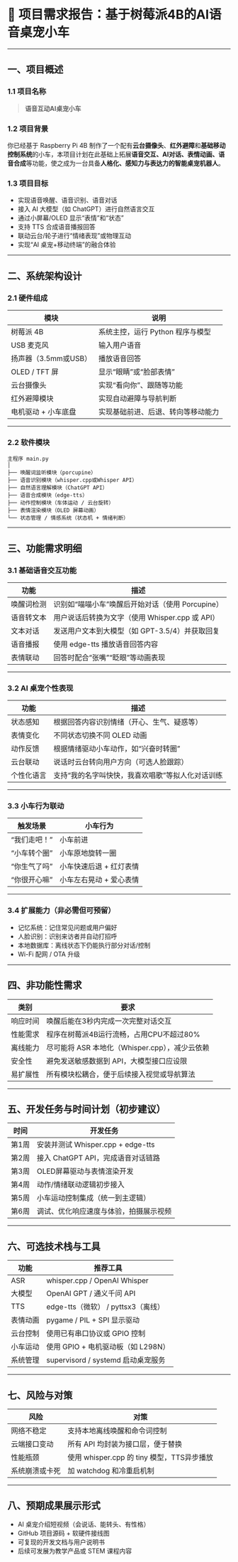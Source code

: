 
# 📝 项目需求报告：基于树莓派4B的AI语音桌宠小车

---

## 一、项目概述

### 1.1 项目名称

> **语音互动AI桌宠小车**

### 1.2 项目背景

你已经基于 Raspberry Pi 4B 制作了一个配有**云台摄像头**、**红外避障**和**基础移动控制系统**的小车，本项目计划在此基础上拓展**语音交互、AI对话、表情动画、语音合成**等功能，使之成为一台具备**人格化、感知力与表达力的智能桌宠机器人**。

### 1.3 项目目标

* 实现语音唤醒、语音识别、语音对话
* 接入 AI 大模型（如 ChatGPT）进行自然语言交互
* 通过小屏幕/OLED 显示“表情”和“状态”
* 支持 TTS 合成语音播报回答
* 联动云台/轮子进行“情绪表现”或物理互动
* 实现“AI 桌宠+移动终端”的融合体验

---

## 二、系统架构设计

### 2.1 硬件组成

| 模块             | 说明                   |
| -------------- | -------------------- |
| 树莓派 4B         | 系统主控，运行 Python 程序与模型 |
| USB 麦克风        | 输入用户语音               |
| 扬声器（3.5mm或USB） | 播放语音回答               |
| OLED / TFT 屏   | 显示“眼睛”或“脸部表情”        |
| 云台摄像头          | 实现“看向你”、跟随等功能        |
| 红外避障模块         | 实现自动避障与导航判断          |
| 电机驱动 + 小车底盘    | 实现基础前进、后退、转向等移动能力    |

---

### 2.2 软件模块

```plaintext
主程序 main.py
│
├── 唤醒词监听模块（porcupine）
├── 语音识别模块（whisper.cpp或Whisper API）
├── 自然语言理解模块（ChatGPT API）
├── 语音合成模块（edge-tts）
├── 动作控制模块（车体运动 / 云台旋转）
├── 表情渲染模块（OLED 屏幕动画）
└── 状态管理 / 情感系统（状态机 + 情绪判断）
```

---

## 三、功能需求明细

### 3.1 基础语音交互功能

| 功能    | 描述                               |
| ----- | -------------------------------- |
| 唤醒词检测 | 识别如“喵喵小车”唤醒后开始对话（使用 Porcupine）   |
| 语音转文本 | 用户说话后转换为文字（使用 Whisper.cpp 或 API） |
| 文本对话  | 发送用户文本到大模型（如 GPT-3.5/4）并获取回复     |
| 语音播报  | 使用 edge-tts 播放语音回答内容             |
| 表情联动  | 回答时配合“张嘴”“眨眼”等动画表现               |

---

### 3.2 AI 桌宠个性表现

| 功能    | 描述                         |
| ----- | -------------------------- |
| 状态感知  | 根据回答内容识别情绪（开心、生气、疑惑等）      |
| 表情变化  | 不同状态切换不同 OLED 动画           |
| 动作反馈  | 根据情绪驱动小车动作，如“兴奋时转圈”        |
| 云台联动  | 说话时云台转向用户方向（可选人脸跟踪）        |
| 个性化语言 | 支持“我的名字叫快快，我喜欢唱歌”等拟人化对话训练 |

---

### 3.3 小车行为联动

| 触发场景    | 小车行为          |
| ------- | ------------- |
| “我们走吧！” | 小车前进          |
| “小车转个圈” | 小车原地旋转一圈      |
| “你生气了吗” | 小车快速后退 + 红灯表情 |
| “你很开心嘛” | 小车左右晃动 + 爱心表情 |

---

### 3.4 扩展能力（非必需但可预留）

* 记忆系统：记住常见问题或用户偏好
* 人脸识别：识别来访者并自动打招呼
* 本地数据库：离线状态下仍能执行部分对话/控制
* Wi-Fi 配网 / OTA 升级

---

## 四、非功能性需求

| 类别   | 要求                              |
| ---- | ------------------------------- |
| 响应时间 | 唤醒后能在3秒内完成一次完整对话交互              |
| 性能需求 | 程序在树莓派4B运行流畅，占用CPU不超过80%        |
| 离线能力 | 尽可能将 ASR 本地化（Whisper.cpp），减少云依赖 |
| 安全性  | 避免发送敏感数据到 API，大模型接口应设限          |
| 易扩展性 | 所有模块松耦合，便于后续接入视觉或导航算法           |

---

## 五、开发任务与时间计划（初步建议）

| 时间  | 开发任务                         |
| --- | ---------------------------- |
| 第1周 | 安装并测试 Whisper.cpp + edge-tts |
| 第2周 | 接入 ChatGPT API，完成语音对话链路      |
| 第3周 | OLED屏幕驱动与表情渲染开发              |
| 第4周 | 动作/情绪联动逻辑初步接入                |
| 第5周 | 小车运动控制集成（统一到主逻辑）             |
| 第6周 | 调试、优化响应速度与体验，拍摄展示视频          |

---

## 六、可选技术栈与工具

| 功能   | 推荐工具                         |
| ---- | ---------------------------- |
| ASR  | whisper.cpp / OpenAI Whisper |
| 大模型  | OpenAI GPT / 通义千问 API        |
| TTS  | edge-tts（微软） / pyttsx3（离线）   |
| 表情动画 | pygame / PIL + SPI 显示驱动      |
| 云台控制 | 使用已有串口协议或 GPIO 控制            |
| 小车运动 | 使用 GPIO + 电机驱动板（如 L298N）     |
| 系统管理 | supervisord / systemd 启动桌宠服务 |

---

## 七、风险与对策

| 风险      | 对策                               |
| ------- | -------------------------------- |
| 网络不稳定   | 支持本地离线唤醒和命令词控制                   |
| 云端接口变动  | 所有 API 均封装为接口层，便于替换              |
| 性能瓶颈    | 使用 whisper.cpp 的 tiny 模型，TTS异步播放 |
| 系统崩溃或卡死 | 加 watchdog 和冷重启机制                |

---

## 八、预期成果展示形式

* AI 桌宠介绍短视频（会说话、能转头、有性格）
* GitHub 项目源码 + 软硬件接线图
* 可复现的开发文档与用户说明书
* 后续可发展为教学产品或 STEM 课程内容
